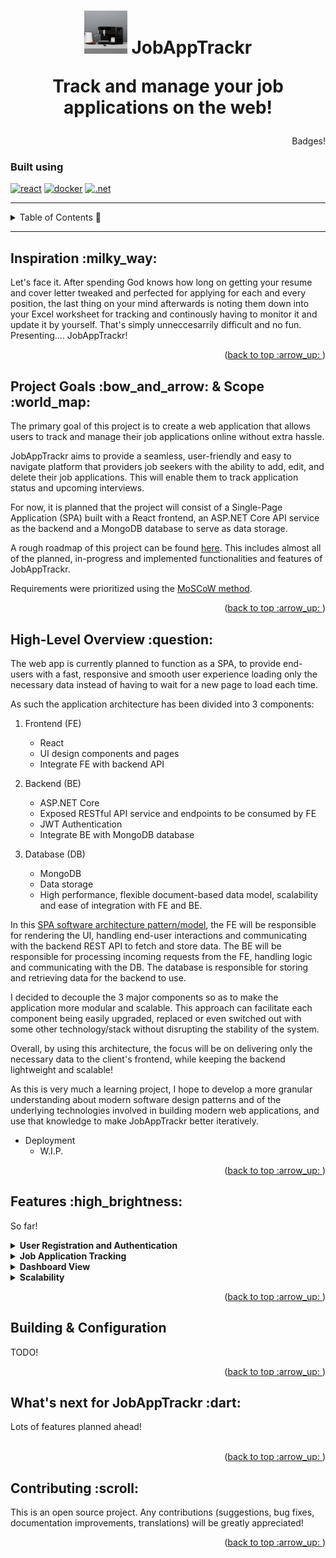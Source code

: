 <h1 align="center">
    <a name="readme-top"></a>
    <img src="./docs/visuals/logo1.png" style="background-color:white" width="69px">
    <b> JobAppTrackr</b>
    <p>Track and manage your job applications on the web!</h4>
</h1>

<div align="right">

Badges!

</div>


<h3> Built using </h3>

[![react](https://img.shields.io/badge/react-%2320232a.svg?style=for-the-badge&logo=react&logoColor=%2361DAFB)](https://reactjs.org/)
[![docker](https://img.shields.io/badge/Docker-2CA5E0?style=for-the-badge&logo=docker&logoColor=white)](https://docker.com)
[![.net](https://img.shields.io/badge/--blue?style=for-the-badge&logo=.net&logoColor=white)](https://protonmail.com)


---
<details>
  <summary>Table of Contents 🚩</summary>
  <ol>
    <li>
      <a href="#inspiration">Inspiration</a>
    </li>
    <li>
        <a href="#about-project">Project Goals & Scope</a>
    </li>
    <li><a href="#some-info">High-Level Overview </a>
    <li><a href="#features">Key Features</a>
    <li><a href="#too-much-time">Configuration</a></li>
    <!--FUTURE!
    <li><a href="#contributing">Contributing</a></li>
    <li><a href="#license">License</a></li>
    <li><a href="#contact">Contact</a></li>
    -->
    <li><a href="#extra">Feedback</a></li>
    <li><a href="#contributing">Contributing</a></li>
  </ol>
</details>

---

<h2 id="inspiration"> Inspiration :milky_way: </h2>

Let's face it. After spending God knows how long on getting your resume and cover letter tweaked and perfected for applying for each and every position, the last thing on your mind afterwards is noting them down into your Excel worksheet for tracking and continously having to monitor it and update it by yourself. That's simply unneccesarrily difficult and no fun. Presenting.... JobAppTrackr!

<p align="right">(<a href="#readme-top">back to top :arrow_up: </a>)</p>

<h2 id="about-project"> Project Goals :bow_and_arrow: & Scope :world_map: </h2>

The primary goal of this project is to create a web application that allows users to track and manage their job applications online without extra hassle.

JobAppTrackr aims to provide a seamless, user-friendly and easy to navigate platform that providers job seekers with the ability to add, edit, and delete their job applications. This will enable them to track application status and upcoming interviews.

For now, it is planned that the project will consist of a Single-Page Application (SPA) built with a React frontend, an ASP.NET Core API service as the backend and a MongoDB database to serve as data storage. 

A rough roadmap of this project can be found [here](https://github.com/users/Bhodrolok/projects/1). This includes almost all of the planned, in-progress and implemented functionalities and features of JobAppTrackr.

Requirements were prioritized using the [MoSCoW method](https://en.wikipedia.org/wiki/MoSCoW_method).
<p align="right">(<a href="#readme-top">back to top :arrow_up: </a>)</p>


<h2 id="some-info"> High-Level Overview :question: </h2>

The web app is currently planned to function as a SPA, to provide end-users with a fast, responsive and smooth user experience loading only the necessary data instead of having to wait for a new page to load each time.

As such the application architecture has been divided into 3 components: 

1. Frontend (FE)
    * React
    * UI design components and pages
    * Integrate FE with backend API

2. Backend (BE)
    * ASP.NET Core 
    * Exposed RESTful API service and endpoints to be consumed by FE
    * JWT Authentication
    * Integrate BE with MongoDB database

3. Database (DB)
    * MongoDB
    * Data storage
    * High performance, flexible document-based data model, scalability and ease of integration with FE and BE.

In this [SPA software architecture pattern/model](https://livebook.manning.com/book/spa-design-and-architecture/chapter-1/11), the FE will be responsible for rendering the UI, handling end-user interactions and communicating with the backend REST API to fetch and store data. 
The BE will be responsible for processing incoming requests from the FE, handling logic and communicating with the DB. The database is responsible for storing and retrieving data for the backend to use.

I decided to decouple the 3 major components so as to make the application more modular and scalable. This approach can facilitate each component being easily upgraded, replaced or even switched out with some other technology/stack without disrupting the stability of the system. 

Overall, by using this architecture, the focus will be on delivering only the necessary data to the client's frontend, while keeping the backend lightweight and scalable!

As this is very much a learning project, I hope to develop a more granular understanding about modern software design patterns and of the underlying technologies involved in building modern web applications, and use that knowledge to make JobAppTrackr better iteratively.

* Deployment
    * W.I.P.


<p align="right">(<a href="#readme-top">back to top :arrow_up: </a>)</p>

<h2 id="features"> Features :high_brightness: </h2>

So far!

<details>
    <summary> 
        <b>User Registration and Authentication</b> 
    </summary>
     Enable users to create accounts and log in securely.
</details>

<details>
    <summary> 
        <b>Job Application Tracking</b> 
    </summary>
     Enable users to track job applications, and their status, efficiently throughout their job search. Status includes attributes such as URL of job posting, position, date applied,company name, resume/cover letter used to apply, etc.
</details>

<details>
    <summary> 
        <b>Dashboard View</b> 
    </summary>
     Provide users with a bird's-eye view of job application status and progress,  helping them stay organized and on top of their job search.
</details>

<details>
    <summary> 
        <b>Scalability</b> 
    </summary>
     Allow for easy scaling, upgrading and adding of new features over time as the application grows.
</details>

<p align="right">(<a href="#readme-top">back to top :arrow_up: </a>)</p>

<h2 name="too-much-time"> Building & Configuration</h2>
<p>TODO!</p>
<!--
You can tweak the Docker Compose file and tweak the values defined in `environment`.
It is recommended to use the `--no-cache` option when building images.
To make things even simpler, a `.env` file which contains the necessary configuration for the application to run, can be used. 
This way, you can build a image by running: `docker-compose --env-file ./path/to/.env build --no-cache --force-rm`
You can create the .env file and place them in the `peer` folder (and the `proxy` folder as well if you want to run the <b> Proxy</b> locally!).
The general format of a `.env` file is:
```
VARIABLE1=YOUR_VALUE1
VARIABLE2=YOUR_VALUE2 
```
You can read more about the environment variables [here](./docs/README.md#environment-variables).
-->

<p align="right">(<a href="#readme-top">back to top :arrow_up: </a>)</p>

<h2 id="extra"> What's next for JobAppTrackr :dart: </h2>

Lots of features planned ahead! <br><br>
<p align="right">(<a href="#readme-top">back to top :arrow_up: </a>)</p>


<h2 id="contributing">Contributing :scroll: </h2>

This is an open source project. Any contributions (suggestions, bug fixes, documentation improvements, translations) will be greatly appreciated!

<p align="right">(<a href="#readme-top">back to top :arrow_up: </a>)</p>
